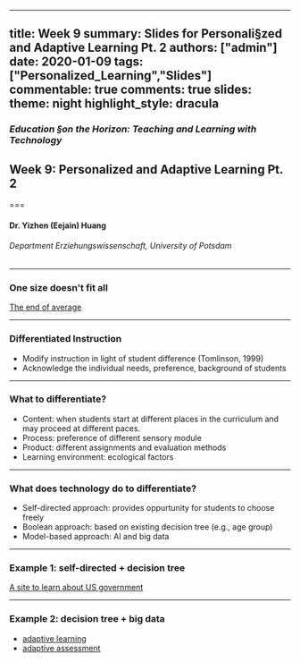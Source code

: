 
---
title: Week 9
summary: Slides for Personali§zed and Adaptive Learning Pt. 2
authors: ["admin"]
date: 2020-01-09
tags: ["Personalized_Learning","Slides"] 
commentable: true
comments: true
slides:
  theme: night
  highlight_style: dracula
---

### *Education §on the Horizon: Teaching and Learning with Technology*
## Week 9: Personalized and Adaptive Learning Pt. 2
===
#### Dr. Yizhen (Eejain) Huang
###### Department Erziehungswissenschaft, University of Potsdam

---
###  One size doesn't fit all
[The end of average](https://www.youtube.com/watch?v=4eBmyttcfU4)

---
###  Differentiated Instruction
- Modify instruction in light of student difference (Tomlinson, 1999)
- Acknowledge the individual needs, preference, background of students

---
###  What to differentiate?
- Content: when students start at different places in the curriculum and may proceed at different paces.
- Process: preference of different sensory module
- Product: different assignments and evaluation methods
- Learning environment: ecological factors 

---
###  What does technology do to differentiate?
- Self-directed approach: provides oppurtunity for students to choose freely
- Boolean approach: based on existing decision tree (e.g., age group)
- Model-based approach: AI and big data 

---
###  Example 1: self-directed + decision tree
[A site to learn about US government](https://bensguide.gpo.gov/)

---
###  Example 2: decision tree + big data
- [adaptive learning](https://domoscio.com/solutions/adaptive-learning/)
- [adaptive assessment](https://www.fossweb.com/fossweb-walkthrough-videos)



